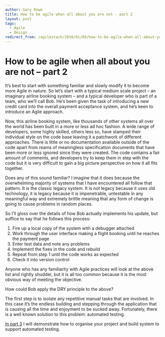```yaml
---
author: Gary Rowe
title: How to be agile when all about you are not - part 2
layout: post
tags:
  - Agile
  - Design
redirect_from: /agilestack/2010/01/09/how-to-be-agile-when-all-about-you-are-not-part-2/
---
```


# How to be agile when all about you are not – part 2

It’s best to start with something familiar and slowly modify it to become more Agile in nature. So let’s start with a typical medium scale project – an imaginary airline booking system – and a typical developer who is part of a team, who we’ll call Bob. He’s been given the task of introducing a new credit card into the overall payment acceptance system, and he’s keen to introduce an Agile approach.

Now, this airline booking system, like thousands of other systems all over the world has been built in a more or less ad hoc fashion. A wide range of developers, some highly skilled, others less so, have stamped their individual style on the code base leaving it a patchwork of different approaches. There is little or no documentation available outside of the code apart from reams of meaningless specification documents that have been more or less ignored since they were created. The code contains a fair amount of comments, and developers try to keep them in step with the code but it is very difficult to gain a big picture perspective on how it all fits together.

Does any of this sound familiar? I imagine that it does because the overwhelming majority of systems that I have encountered all follow that pattern. It is the classic legacy system. It is not legacy because it uses old technology, it is legacy because it is impenetrable, untestable in any meaningful way and extremely brittle meaning that any form of change is going to cause problems in random places.

So I’ll gloss over the details of how Bob actually implements his update, but suffice to say that he follows this process:  
1) Fire up a local copy of the system with a debugger attached  
2) Work through the user interface making a flight booking until he reaches the payment page  
3) Enter test data and note any problems  
4) Implement the fixes in the code and rebuild  
5) Repeat from step 1 until the code works as expected  
6) Check it into version control

Anyone who has any familiarity with Agile practices will look at the above list and rightly shudder, but it is all too common because it is the most obvious way of meeting the objective.

How could Bob apply the DRY principle to the above?

The first step is to isolate any repetitive manual tasks that are involved. In this case it’s the endless building and stepping through the application that is causing all the time and enjoyment to be sucked away. Fortunately, there is a well known solution to this problem: automated testing.

[In part 3][2] I will demonstrate how to organise your project and build system to support automated testing.

 [1]: https://twitter.com/share
 [2]: http://gary-rowe.com/agilestack/2010/01/09/how-to-be-agile-when-all-about-you-are-not-part-3/
